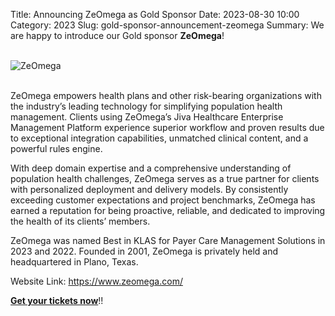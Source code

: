 Title: Announcing ZeOmega as Gold Sponsor
Date: 2023-08-30 10:00
Category: 2023
Slug: gold-sponsor-announcement-zeomega
Summary: We are happy to introduce our Gold sponsor **ZeOmega**!

<!-- PELICAN_END_SUMMARY -->
<br>
<div class="text-center">
  <a href="https://www.zeomega.com/" target="_blank" style="border: none; text-decoration: none;">
    <img src="{static}/images/sponsors/zeomega.png" alt="ZeOmega" class="img-fluid responsive-image">
  </a>
</div>
<br>

ZeOmega empowers health plans and other risk-bearing organizations with the industry’s leading technology for simplifying population health management. Clients using ZeOmega’s Jiva Healthcare Enterprise Management Platform experience superior workflow and proven results due to exceptional integration capabilities, unmatched clinical content, and a powerful rules engine.

With deep domain expertise and a comprehensive understanding of population health challenges, ZeOmega serves as a true partner for clients with personalized deployment and delivery models. By consistently exceeding customer expectations and project benchmarks, ZeOmega has earned a reputation for being proactive, reliable, and dedicated to improving the health of its clients’ members.

ZeOmega was named Best in KLAS for Payer Care Management Solutions in 2023 and 2022. Founded in 2001, ZeOmega is privately held and headquartered in Plano, Texas.

Website Link: <a href="https://www.zeomega.com/" target="_blank">https://www.zeomega.com/</a>

**[Get your tickets now](https://konfhub.com/pyconindia2023#tickets)**!!
